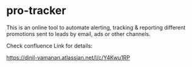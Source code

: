 # pro-tracker
This is an online tool to automate alerting, tracking &amp; reporting different promotions sent to leads by email, ads or other channels.

Check confluence Link for details: 

https://dinil-vamanan.atlassian.net/l/c/Y4Kwu1RP
